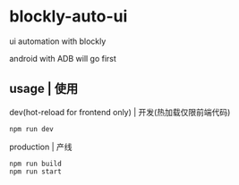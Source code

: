 # blockly-auto-ui

ui automation with blockly

android with ADB will go first

## usage | 使用

dev(hot-reload for frontend only) | 开发(热加载仅限前端代码)

```
npm run dev
```

production | 产线

```
npm run build
npm run start
```
